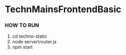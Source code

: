# TechnMainsFrontendBasic

### HOW TO RUN

1. cd techno-static
2. node server\router.js
3. npm start
